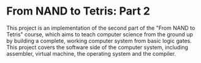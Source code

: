 # From NAND to Tetris: Part 2

This project is an implementation of the second part of the
"From NAND to Tetris" course, which aims to teach computer
science from the ground up by building a complete,
working computer system from basic logic gates.
This project covers the software side of the computer
system, including assembler, virtual machine, the operating
system and the compiler.
